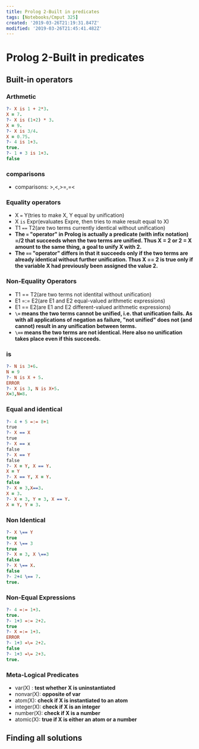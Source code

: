 ```yaml
---
title: Prolog 2-Built in predicates
tags: [Notebooks/Cmput 325]
created: '2019-03-26T21:19:31.847Z'
modified: '2019-03-26T21:45:41.482Z'
---
```


# Prolog 2-Built in predicates
## Built-in operators
### Arthmetic
  ```prolog
  ?- X is 1 + 2*3.
  X = 7.
  ?- X is (1+2) * 3.
  X = 9.
  ?- X is 3/4.
  X = 0.75.
  ?- 4 is 1+3.
  true.
  ?- 1 + 3 is 1+3. 
  false
  ```
### comparisons
  * comparisons: >,<,>=,=<

### Equality operators
  * X ```=``` Y(tries to make X, Y equal by unification)
  * X ```is``` Expr(evaluates Expre, then tries to make result equal to X)
  * T1 ```==``` T2(are two terms currently identical without unification)
  * **The ```=``` "operator" in Prolog is actually a predicate (with infix notation) =/2 that succeeds when the two terms are unified. Thus X = 2 or 2 = X amount to the same thing, a goal to unify X with 2.**
  * **The ```==``` "operator" differs in that it succeeds only if the two terms are already identical without further unification. Thus X == 2 is true only if the variable X had previously been assigned the value 2.**


### Non-Equality Operators
  * T1 \== T2(are two terms not identital without unification)
  * E1 =:= E2(are E1 and E2 equal-valued arithmetic expressions)
  * E1 =\= E2(are E1 and E2 different-valued arithmetic expressions)
  * **```\=``` means the two terms cannot be unified, i.e. that unification fails. As with all applications of negation as failure, "not unified" does not (and cannot) result in any unification between terms.**
  * **```\==``` means the two terms are not identical. Here also no unification takes place even if this succeeds.**

### is
  ```prolog
  ?- N is 3+6.
  N = 9
  ?- N is X + 5.
  ERROR
  ?- X is 3, N is X+5.
  X=3,N=8.
  ```
### Equal and identical
  ```prolog
  ?- 4 + 5 =:= 8+1
  true
  ?- X == X
  true
  ?- X == x
  false
  ?- X == Y
  false
  ?- X = Y, X == Y.
  X = Y
  ?- X == Y, X = Y.
  false
  ?- X = 3,X==3.
  X = 3.
  ?- X = 3, Y = 3, X == Y.
  X = Y, Y = 3.
  ```
### Non Identical
  ```prolog
  ?- X \== Y
  true
  ?- X \== 3
  true
  ?- X = 3, X \==3
  false
  ?- X \== X.
  false
  ?- 2+4 \== 7.
  true.
  ```

### Non-Equal Expressions
  ```prolog
  ?- 4 =:= 1+3.
  true.
  ?- 1+3 =:= 2+2.
  true
  ?- X =:= 1+3.
  ERROR
  ?- 1+3 =\= 2+2.
  false
  ?- 1+3 =\= 2+3.
  true.
  ```

### Meta-Logical Predicates
  * var(X) : **test whether X is uninstantiated**
  * nonvar(X): **opposite of var**
  * atom(X): **check if X is instantiated to an atom**
  * integer(X): **check if X is an integer**
  * number(X): **check if X is a number**
  * atomic(X): **true if X is either an atom or a number**

## Finding all solutions

